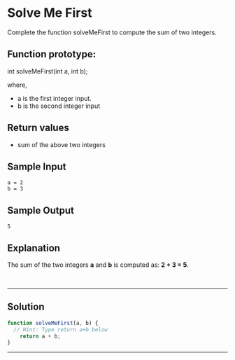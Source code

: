 # Solve Me First

Complete the function solveMeFirst to compute the sum of two integers.

## Function prototype:

int solveMeFirst(int a, int b);

where,

- a is the first integer input.
- b is the second integer input

## Return values

- sum of the above two integers

## Sample Input

```
a = 2
b = 3
```

## Sample Output

```
5
```

## Explanation

The sum of the two integers **a** and **b** is computed as: **2 + 3 = 5**.

<br/>

---

## Solution

```javascript
function solveMeFirst(a, b) {
  // Hint: Type return a+b below   
    return a + b;
}
```

---
